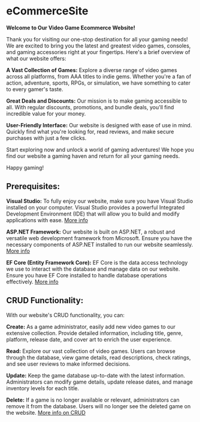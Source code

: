 # eCommerceSite
**Welcome to Our Video Game Ecommerce Website!**

Thank you for visiting our one-stop destination for all your gaming needs! We are excited to bring you the latest and greatest video games, consoles, and gaming accessories right at your fingertips. Here's a brief overview of what our website offers:

**A Vast Collection of Games:** Explore a diverse range of video games across all platforms, from AAA titles to indie gems. Whether you're a fan of action, adventure, sports, RPGs, or simulation, we have something to cater to every gamer's taste.

**Great Deals and Discounts:** Our mission is to make gaming accessible to all. With regular discounts, promotions, and bundle deals, you'll find incredible value for your money.

**User-Friendly Interface:** Our website is designed with ease of use in mind. Quickly find what you're looking for, read reviews, and make secure purchases with just a few clicks.

Start exploring now and unlock a world of gaming adventures! We hope you find our website a gaming haven and return for all your gaming needs.

Happy gaming!

## Prerequisites:

**Visual Studio:** To fully enjoy our website, make sure you have Visual Studio installed on your computer. Visual Studio provides a powerful Integrated Development Environment (IDE) that will allow you to build and modify applications with ease.
[More info](https://learn.microsoft.com/en-us/visualstudio/windows/?view=vs-2022)

**ASP.NET Framework:** Our website is built on ASP.NET, a robust and versatile web development framework from Microsoft. Ensure you have the necessary components of ASP.NET installed to run our website seamlessly.
[More info](https://learn.microsoft.com/en-us/aspnet/mvc/overview/getting-started/introduction/getting-started)

**EF Core (Entity Framework Core):** EF Core is the data access technology we use to interact with the database and manage data on our website. Ensure you have EF Core installed to handle database operations effectively.
[More info](https://learn.microsoft.com/en-us/ef/core/)

## CRUD Functionality:

With our website's CRUD functionality, you can:

**Create:** As a game administrator, easily add new video games to our extensive collection. Provide detailed information, including title, genre, platform, release date, and cover art to enrich the user experience.

**Read:** Explore our vast collection of video games. Users can browse through the database, view game details, read descriptions, check ratings, and see user reviews to make informed decisions.

**Update:** Keep the game database up-to-date with the latest information. Administrators can modify game details, update release dates, and manage inventory levels for each title.

**Delete:** If a game is no longer available or relevant, administrators can remove it from the database. Users will no longer see the deleted game on the website.
[More info on CRUD](https://www.codeproject.com/Articles/1259484/CRUD-Operation-in-Asp-Net-Core-Web-API-with-Entity#:~:text=This%20article%20will%20explain%20how%20to%20perform%20CRUD,about%20CRUD%20operations%20in%20ASP.NET%20Core%20Web%20API.)

